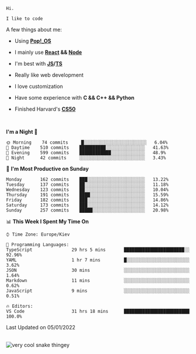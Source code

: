 ```
Hi.

I like to code
```

A few things about me:

-   Using **[Pop!\_OS](https://pop.system76.com/)**

-   I mainly use **[React](https://reactjs.org/) && [Node](https://nodejs.org/en/)**

-   I'm best with **[JS](https://www.javascript.com/)/[TS](https://www.typescriptlang.org/)**

-   Really like web development

-   I love customization

-   Have some experience with **C && C++ && Python**

-   Finished Harvard's **[CS50](https://cs50.harvard.edu)**

<br>

<!--START_SECTION:waka-->
**I'm a Night 🦉** 

```text
🌞 Morning    74 commits     █░░░░░░░░░░░░░░░░░░░░░░░░   6.04% 
🌆 Daytime    510 commits    ██████████░░░░░░░░░░░░░░░   41.63% 
🌃 Evening    599 commits    ████████████░░░░░░░░░░░░░   48.9% 
🌙 Night      42 commits     ░░░░░░░░░░░░░░░░░░░░░░░░░   3.43%

```
📅 **I'm Most Productive on Sunday** 

```text
Monday       162 commits    ███░░░░░░░░░░░░░░░░░░░░░░   13.22% 
Tuesday      137 commits    ██░░░░░░░░░░░░░░░░░░░░░░░   11.18% 
Wednesday    123 commits    ██░░░░░░░░░░░░░░░░░░░░░░░   10.04% 
Thursday     191 commits    ████░░░░░░░░░░░░░░░░░░░░░   15.59% 
Friday       182 commits    ███░░░░░░░░░░░░░░░░░░░░░░   14.86% 
Saturday     173 commits    ███░░░░░░░░░░░░░░░░░░░░░░   14.12% 
Sunday       257 commits    █████░░░░░░░░░░░░░░░░░░░░   20.98%

```


📊 **This Week I Spent My Time On** 

```text
⌚︎ Time Zone: Europe/Kiev

💬 Programming Languages: 
TypeScript               29 hrs 5 mins       ███████████████████████░░   92.96% 
YAML                     1 hr 7 mins         █░░░░░░░░░░░░░░░░░░░░░░░░   3.62% 
JSON                     30 mins             ░░░░░░░░░░░░░░░░░░░░░░░░░   1.64% 
Markdown                 11 mins             ░░░░░░░░░░░░░░░░░░░░░░░░░   0.62% 
JavaScript               9 mins              ░░░░░░░░░░░░░░░░░░░░░░░░░   0.51%

🔥 Editors: 
VS Code                  31 hrs 18 mins      █████████████████████████   100.0%

```


 Last Updated on 05/01/2022
<!--END_SECTION:waka-->

<br>

<img title="" src="https://raw.githubusercontent.com/Trunkelis/Trunkelis/output/github-contribution-grid-snake.svg" alt="very cool snake thingey" data-align="left">
